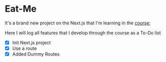 # Eat-Me

It's a brand new project on the Next.js that I'm learning in the [course](https://www.udemy.com/course/nextjs-react-the-complete-guide/);

Here I will log all features that I develop through the course as a To-Do list

- [x] Init Next.js project
- [x] Use a route
- [x] Added Dummy Routes